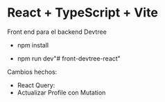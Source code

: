 # React + TypeScript + Vite

  Front end para el backend Devtree

- npm install

- npm run dev"# front-devtree-react" 


Cambios hechos:
- React Query:
- Actualizar Profile con Mutation
